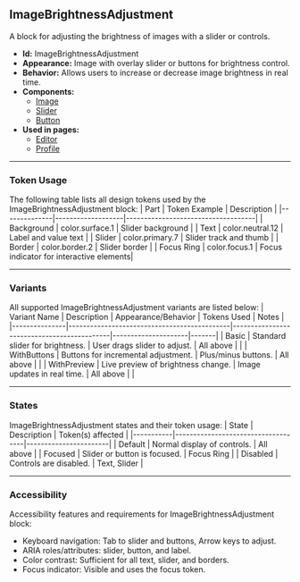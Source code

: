 ## ImageBrightnessAdjustment
A block for adjusting the brightness of images with a slider or controls.
- **Id:** ImageBrightnessAdjustment
- **Appearance:** Image with overlay slider or buttons for brightness control.
- **Behavior:** Allows users to increase or decrease image brightness in real time.
- **Components:**
  - [Image](../components/Image.md)
  - [Slider](../components/Slider.md)
  - [Button](../components/Button.md)
- **Used in pages:**
  - [Editor](../pages/Editor.md)
  - [Profile](../pages/Profile.md)

---

### Token Usage
The following table lists all design tokens used by the ImageBrightnessAdjustment block:
| Part         | Token Example      | Description                        |
|--------------|-------------------|------------------------------------|
| Background   | color.surface.1   | Slider background                  |
| Text         | color.neutral.12  | Label and value text               |
| Slider       | color.primary.7   | Slider track and thumb             |
| Border       | color.border.2    | Slider border                      |
| Focus Ring   | color.focus.1     | Focus indicator for interactive elements|

---

### Variants
All supported ImageBrightnessAdjustment variants are listed below:
| Variant Name   | Description                                 | Appearance/Behavior                        | Tokens Used         | Notes |
|---------------|---------------------------------------------|--------------------------------------------|---------------------|-------|
| Basic         | Standard slider for brightness.              | User drags slider to adjust.               | All above           |       |
| WithButtons   | Buttons for incremental adjustment.          | Plus/minus buttons.                        | All above           |       |
| WithPreview   | Live preview of brightness change.           | Image updates in real time.                | All above           |       |

---

### States
ImageBrightnessAdjustment states and their token usage:
| State     | Description                        | Token(s) affected      |
|-----------|------------------------------------|-----------------------|
| Default   | Normal display of controls.        | All above             |
| Focused   | Slider or button is focused.       | Focus Ring            |
| Disabled  | Controls are disabled.             | Text, Slider          |

---

### Accessibility
Accessibility features and requirements for ImageBrightnessAdjustment block:
- Keyboard navigation: Tab to slider and buttons, Arrow keys to adjust.
- ARIA roles/attributes: slider, button, and label.
- Color contrast: Sufficient for all text, slider, and borders.
- Focus indicator: Visible and uses the focus token.
